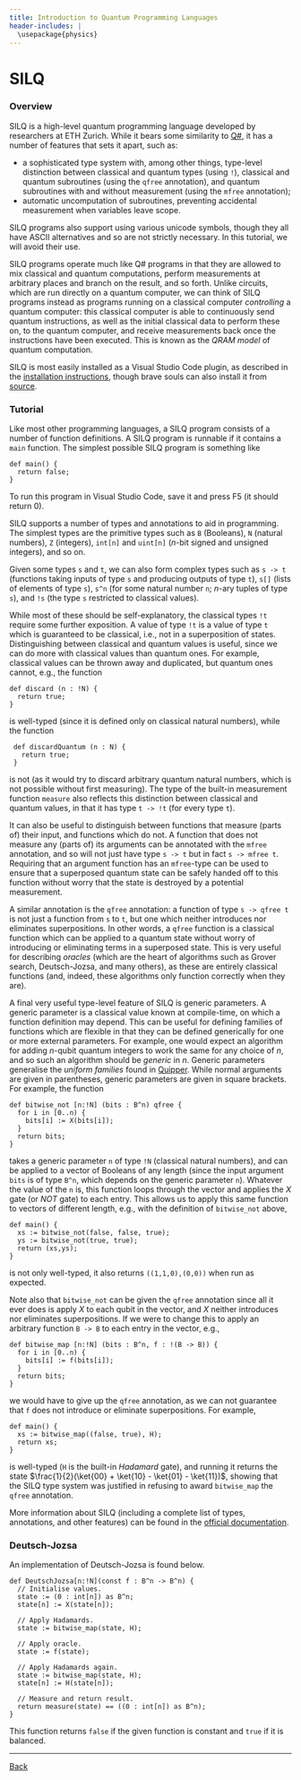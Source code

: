 ```yaml
---
title: Introduction to Quantum Programming Languages
header-includes: |
  \usepackage{physics}
---
```


# SILQ

### Overview
SILQ is a high-level quantum programming language developed by researchers at ETH Zurich. While it bears some similarity to [Q\#](qsharp.html), it has a number of features that sets it apart, such as:

 * a sophisticated type system with, among other things, type-level distinction between classical and quantum types (using `!`), classical and quantum subroutines (using the `qfree` annotation), and quantum subroutines with and without measurement (using the `mfree` annotation);
 * automatic uncomputation of subroutines, preventing accidental measurement when variables leave scope.

SILQ programs also support using various unicode symbols, though they all have ASCII alternatives and so are not strictly necessary. In this tutorial, we will avoid their use.

SILQ programs operate much like Q\# programs in that they are allowed to mix classical and quantum computations, perform measurements at arbitrary places and branch on the result, and so forth. Unlike circuits, which are run directly on a quantum computer, we can think of SILQ programs instead as programs running on a classical computer *controlling* a quantum computer: this classical computer is able to continuously send quantum instructions, as well as the initial classical data to perform these on, to the quantum computer, and receive measurements back once the instructions have been executed. This is known as the *QRAM model* of quantum computation.

SILQ is most easily installed as a Visual Studio Code plugin, as described in the [installation instructions](https://silq.ethz.ch/install), though brave souls can also install it from [source](https://github.com/eth-sri/silq).


### Tutorial

Like most other programming languages, a SILQ program consists of a number of function definitions. A SILQ program is runnable if it contains a `main` function. The simplest possible SILQ program is something like

    def main() {
      return false;
    }

To run this program in Visual Studio Code, save it and press F5 (it should return 0).

SILQ supports a number of types and annotations to aid in programming. The simplest types are the primitive types such as `B` (Booleans), `N` (natural numbers), `Z` (integers), `int[n]` and `uint[n]` ($n$-bit signed and unsigned integers), and so on. 

Given some types `s` and `t`, we can also form complex types such as `s -> t` (functions taking inputs of type `s` and producing outputs of type `t`), `s[]` (lists of elements of type `s`), `s^n` (for some natural number `n`; $n$-ary tuples of type `s`), and `!s` (the type `s` restricted to classical values).

While most of these should be self-explanatory, the classical types `!t` require some further exposition. A value of type `!t` is a value of type `t` which is guaranteed to be classical, i.e., not in a superposition of states. Distinguishing between classical and quantum values is useful, since we can do more with classical values than quantum ones. For example, classical values can be thrown away and duplicated, but quantum ones cannot, e.g., the function

    def discard (n : !N) {
      return true;
    }

is well-typed (since it is defined only on classical natural numbers), while the function

     def discardQuantum (n : N) {
       return true;
     }

is not (as it would try to discard arbitrary quantum natural numbers, which is not possible without first measuring). The type of the built-in measurement function `measure` also reflects this distinction between classical and quantum values, in that it has type `t -> !t` (for every type `t`).

It can also be useful to distinguish between functions that measure (parts of) their input, and functions which do not. A function that does not measure any (parts of) its arguments can be annotated with the `mfree` annotation, and so will not just have type `s -> t` but in fact `s -> mfree t`. Requiring that an argument function has an `mfree`-type can be used to ensure that a superposed quantum state can be safely handed off to this function without worry that the state is destroyed by a potential measurement.

A similar annotation is the `qfree` annotation: a function of type `s -> qfree t` is not just a function from `s` to `t`, but one which neither introduces nor eliminates superpositions. In other words, a `qfree` function is a classical function which can be applied to a quantum state without worry of introducing or eliminating terms in a superposed state. This is very useful for describing *oracles* (which are the heart of algorithms such as Grover search, Deutsch-Jozsa, and many others), as these are entirely classical functions (and, indeed, these algorithms only function correctly when they are).

A final very useful type-level feature of SILQ is generic parameters. A generic parameter is a classical value known at compile-time, on which a function definition may depend. This can be useful for defining families of functions which are flexible in that they can be defined generically for one or more external parameters. For example, one would expect an algorithm for adding $n$-qubit quantum integers to work the same for any choice of $n$, and so such an algorithm should be *generic* in $n$. Generic parameters generalise the *uniform families* found in [Quipper](quipper.html). While normal arguments are given in parentheses, generic parameters are given in square brackets. For example, the function

    def bitwise_not [n:!N] (bits : B^n) qfree {
      for i in [0..n) {
        bits[i] := X(bits[i]);
      }
      return bits;
    }

takes a generic parameter `n` of type `!N` (classical natural numbers), and can be applied to a vector of Booleans of any length (since the input argument `bits` is of type `B^n`, which depends on the generic parameter `n`). Whatever the value of the `n` is, this function loops through the vector and applies the $X$ gate (or $\mathit{NOT}$ gate) to each entry. This allows us to apply this same function to vectors of different length, e.g., with the definition of `bitwise_not` above,

    def main() {
      xs := bitwise_not(false, false, true);
      ys := bitwise_not(true, true);
      return (xs,ys);
    }

is not only well-typed, it also returns `((1,1,0),(0,0))` when run as expected.

Note also that `bitwise_not` can be given the `qfree` annotation since all it ever does is apply $X$ to each qubit in the vector, and $X$ neither introduces nor eliminates superpositions. If we were to change this to apply an arbitrary function `B -> B` to each entry in the vector, e.g.,

    def bitwise_map [n:!N] (bits : B^n, f : !(B -> B)) {
      for i in [0..n) {
        bits[i] := f(bits[i]);
      }
      return bits;
    }

we would have to give up the `qfree` annotation, as we can not guarantee that `f` does not introduce or eliminate superpositions. For example,

    def main() {
      xs := bitwise_map((false, true), H);
      return xs;
    }

is well-typed (`H` is the built-in *Hadamard* gate), and running it returns the state $\frac{1}{2}(\ket{00} +
\ket{10} - \ket{01} - \ket{11})$, showing that the SILQ type system was justified in refusing to award `bitwise_map` the `qfree` annotation.

More information about SILQ (including a complete list of types, annotations, and other features) can be found in the [official documentation](https://silq.ethz.ch/documentation).

### Deutsch-Jozsa
An implementation of Deutsch-Jozsa is found below.

    def DeutschJozsa[n:!N](const f : B^n -> B^n) {
      // Initialise values.
      state := (0 : int[n]) as B^n;
      state[n] := X(state[n]);

      // Apply Hadamards.
      state := bitwise_map(state, H);

      // Apply oracle.
      state := f(state);

      // Apply Hadamards again.
      state := bitwise_map(state, H);
      state[n] := H(state[n]);

      // Measure and return result.
      return measure(state) == ((0 : int[n]) as B^n);
    }

This function returns `false` if the given function is constant and `true` if it is balanced.

---

[Back](index.html)
